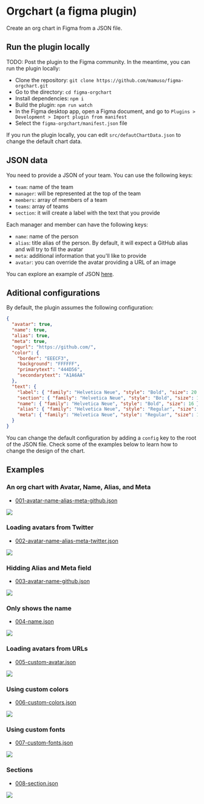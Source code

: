# Orgchart (a figma plugin)

Create an org chart in Figma from a JSON file.

## Run the plugin locally

TODO: Post the plugin to the Figma community. In the meantime, you can run the plugin locally:

- Clone the repository: `git clone https://github.com/mamuso/figma-orgchart.git`
- Go to the directory: `cd figma-orgchart`
- Install dependencies: `npm i`
- Build the plugin: `npm run watch`
- In the Figma desktop app, open a Figma document, and go to `Plugins > Development > Import plugin from manifest`
- Select the `figma-orgchart/manifest.json` file

If you run the plugin locally, you can edit `src/defautChartData.json` to change the default chart data.

## JSON data

You need to provide a JSON of your team. You can use the following keys:

- `team`: name of the team
- `manager`: will be represented at the top of the team
- `members`: array of members of a team
- `teams`: array of teams
- `section`: it will create a label with the text that you provide

Each manager and member can have the following keys:

- `name`: name of the person
- `alias`: title alias of the person. By default, it will expect a GitHub alias and will try to fill the avatar
- `meta`: additional information that you'll like to provide
- `avatar`: you can override the avatar providing a URL of an image

You can explore an example of JSON [here](https://jsoneditoronline.org/beta/#left=cloud.35c0637679714972b1d6e1db53e6008d).

## Aditional configurations

By default, the plugin assumes the following configuration:

```json
{
  "avatar": true,
  "name": true,
  "alias": true,
  "meta": true,
  "ogurl": "https://github.com/",
  "color": {
    "border": "EEECF3",
    "background": "FFFFFF",
    "primarytext": "444D56",
    "secondarytext": "A1A6AA"
  },
  "text": {
    "label": { "family": "Helvetica Neue", "style": "Bold", "size": 20 },
    "section": { "family": "Helvetica Neue", "style": "Bold", "size": 18 },
    "name": { "family": "Helvetica Neue", "style": "Bold", "size": 16 },
    "alias": { "family": "Helvetica Neue", "style": "Regular", "size": 12 },
    "meta": { "family": "Helvetica Neue", "style": "Regular", "size": 12 }
  }
}
```

You can change the default configuration by adding a `config` key to the root of the JSON file. Check some of the examples below to learn how to change the design of the chart.

## Examples

### An org chart with Avatar, Name, Alias, and Meta

- [001-avatar-name-alias-meta-github.json](examples/001-avatar-name-alias-meta-github.json)

![](assets/001-avatar-name-alias-meta-github.png)

### Loading avatars from Twitter

- [002-avatar-name-alias-meta-twitter.json](examples/002-avatar-name-alias-meta-twitter.json)

![](assets/002-avatar-name-alias-meta-twitter.png)

### Hidding Alias and Meta field

- [003-avatar-name-github.json](examples/003-avatar-name-github.json)

![](assets/003-avatar-name-github.png)

### Only shows the name

- [004-name.json](examples/004-name.json)

![](assets/004-name.png)

### Loading avatars from URLs

- [005-custom-avatar.json](examples/005-custom-avatar.json)

![](assets/005-custom-avatar.png)

### Using custom colors

- [006-custom-colors.json](examples/006-custom-colors.json)

![](assets/006-custom-colors.png)

### Using custom fonts

- [007-custom-fonts.json](examples/007-custom-fonts.json)

![](assets/007-custom-fonts.png)

### Sections

- [008-section.json](examples/008-section.json)

![](assets/008-section.png)
